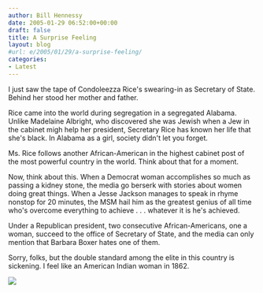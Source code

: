```yaml
---
author: Bill Hennessy
date: 2005-01-29 06:52:00+00:00
draft: false
title: A Surprise Feeling
layout: blog
#url: e/2005/01/29/a-surprise-feeling/
categories:
- Latest
---
```


I just saw the tape of Condoleezza Rice's swearing-in as Secretary of State. Behind her stood her mother and father. 




Rice came into the world during segregation in a segregated Alabama. Unlike Madelaine Albright, who discovered she was Jewish when a Jew in the cabinet migh help her president, Secretary Rice has known her life that she's black. In Alabama as a girl, society didn't let you forget.




Ms. Rice follows another African-American in the highest cabinet post of the most powerful country in the world. Think about that for a moment.




Now, think about this. When a Democrat woman accomplishes so much as passing a kidney stone, the media go berserk with stories about women doing great things. When a Jesse Jackson manages to speak in rhyme nonstop for 20 minutes, the MSM hail him as the greatest genius of all time who's overcome everything to achieve . . . whatever it is he's achieved.




Under a Republican president, two consecutive African-Americans, one a woman, succeed to the office of Secretary of State, and the media can only mention that Barbara Boxer hates one of them.




Sorry, folks, but the double standard among the elite in this country is sickening. I feel like an American Indian woman in 1862.







![](https://blog.billhennessy.com/aggbug.aspx?PostID=962)

